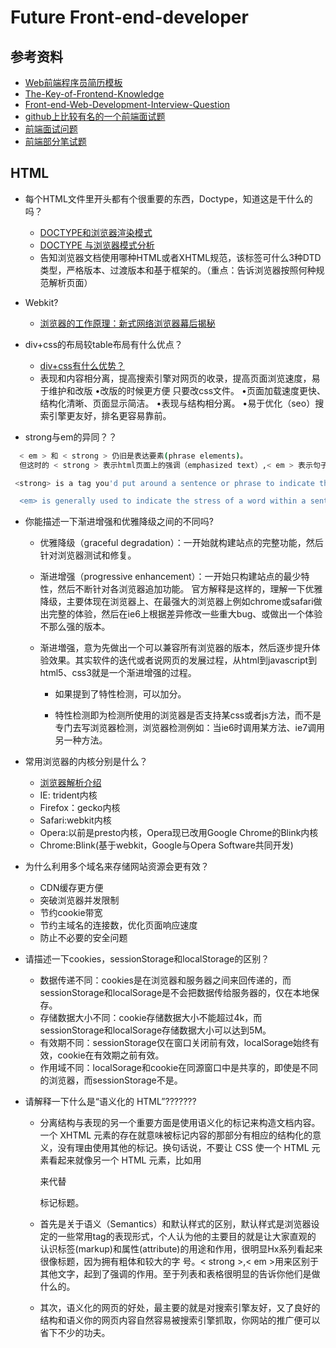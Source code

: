 # Future Front-end-developer

## 参考资料

* [Web前端程序员简历模板](https://github.com/geekcompany/ResumeSample/blob/master/web.md)
* [The-Key-of-Frontend-Knowledge](https://leohxj.gitbooks.io/front-end-database/content/interview/index.html)
* [Front-end-Web-Development-Interview-Question](https://github.com/paddingme/Front-end-Web-Development-Interview-Question)
* [github上比较有名的一个前端面试题](http://www.cnblogs.com/bugluo/archive/2012/11/09/2762423.html)
* [前端面试问题](http://handyxuefeng.blog.163.com/blog/static/454521722013111714040259/)
* [前端部分笔试题](http://www.w3cfuns.com/notes/12560/f61c951c84ef79c432f6d91fd6aa9314:storey-2.html)

## HTML

* 每个HTML文件里开头都有个很重要的东西，Doctype，知道这是干什么的吗？
  - [DOCTYPE和浏览器渲染模式](https://github.com/iamjoel/front-end-note/blob/master/detail/html/quirks-mode-and-standards-mode.md)
  - [DOCTYPE 与浏览器模式分析](http://w3help.org/zh-cn/casestudies/002)
  - 告知浏览器文档使用哪种HTML或者XHTML规范，该标签可什么3种DTD类型，严格版本、过渡版本和基于框架的。（重点：告诉浏览器按照何种规范解析页面）

* Webkit?
  - [浏览器的工作原理：新式网络浏览器幕后揭秘](http://www.html5rocks.com/zh/tutorials/internals/howbrowserswork/)

* div+css的布局较table布局有什么优点？
  - [div+css有什么优势？](http://www.qietu.com/div-css-advantage/)
  - 表现和内容相分离，提高搜索引擎对网页的收录，提高页面浏览速度，易于维护和改版
  •改版的时候更方便 只要改css文件。
  •页面加载速度更快、结构化清晰、页面显示简洁。
  •表现与结构相分离。
  •易于优化（seo）搜索引擎更友好，排名更容易靠前。

* strong与em的异同？？
```sh
  < em > 和 < strong > 仍旧是表达要素(phrase elements)。
  但这时的 < strong > 表示html页面上的强调（emphasized text）,< em > 表示句子中的强调（即强调语义）

 <strong> is a tag you'd put around a sentence or phrase to indicate that "this is more important than the surrounding text".

  <em> is generally used to indicate the stress of a word within a sentence.
```

* 你能描述一下渐进增强和优雅降级之间的不同吗?
  - 优雅降级（graceful degradation）：一开始就构建站点的完整功能，然后针对浏览器测试和修复。
  - 渐进增强（progressive enhancement）：一开始只构建站点的最少特性，然后不断针对各浏览器追加功能。
  官方解释是这样的，理解一下优雅降级，主要体现在浏览器上、在最强大的浏览器上例如chrome或safari做出完整的体验，然后在ie6上根据差异修改一些重大bug、或做出一个体验不那么强的版本。
  - 渐进増强，意为先做出一个可以兼容所有浏览器的版本，然后逐步提升体验效果。其实软件的迭代或者说网页的发展过程，从html到javascript到html5、css3就是一个渐进增强的过程。

      - 如果提到了特性检测，可以加分。

      - 特性检测即为检测所使用的浏览器是否支持某css或者js方法，而不是专门去写浏览器检测，浏览器检测例如：当ie6时调用某方法、ie7调用另一种方法。

* 常用浏览器的内核分别是什么？
  - [浏览器解析介绍](https://leohxj.gitbooks.io/front-end-database/content/theory/browser-engine.html)
  - IE: trident内核
  - Firefox：gecko内核
  - Safari:webkit内核
  - Opera:以前是presto内核，Opera现已改用Google Chrome的Blink内核
  - Chrome:Blink(基于webkit，Google与Opera Software共同开发) 

* 为什么利用多个域名来存储网站资源会更有效？
  - CDN缓存更方便 
  - 突破浏览器并发限制 
  - 节约cookie带宽 
  - 节约主域名的连接数，优化页面响应速度 
  - 防止不必要的安全问题

* 请描述一下cookies，sessionStorage和localStorage的区别？
  - 数据传递不同：cookies是在浏览器和服务器之间来回传递的，而sessionStorage和localSorage是不会把数据传给服务器的，仅在本地保存。
  - 存储数据大小不同：cookie存储数据大小不能超过4k，而sessionStorage和localSorage存储数据大小可以达到5M。
  - 有效期不同：sessionStorage仅在窗口关闭前有效，localSorage始终有效，cookie在有效期之前有效。
  - 作用域不同：localSorage和cookie在同源窗口中是共享的，即使是不同的浏览器，而sessionStorage不是。

* 请解释一下什么是“语义化的 HTML”???????
  - 分离结构与表现的另一个重要方面是使用语义化的标记来构造文档内容。一个 XHTML 元素的存在就意味被标记内容的那部分有相应的结构化的意义，没有理由使用其他的标记。换句话说，不要让 CSS 使一个 HTML 元素看起来就像另一个 HTML 元素，比如用<div>来代替<p>标记标题。

  - 首先是关于语义（Semantics）和默认样式的区别，默认样式是浏览器设定的一些常用tag的表现形式，个人认为他的主要目的就是让大家直观的 认识标签(markup)和属性(attribute)的用途和作用，很明显Hx系列看起来很像标题，因为拥有粗体和较大的字 号。< strong >,< em >用来区别于其他文字，起到了强调的作用。至于列表和表格很明显的告诉你他们是做什么的。

  - 其次，语义化的网页的好处，最主要的就是对搜索引擎友好，又了良好的结构和语义你的网页内容自然容易被搜索引擎抓取，你网站的推广便可以省下不少的功夫。
